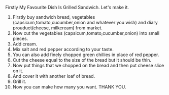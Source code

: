 Firstly My Favourite Dish Is Grilled Sandwich. Let's make it.
1. Firstly buy sandwich bread, vegetables (capsicum,tomato,cucumber,onion and whatever you wish) and diary prouduct(cheese, milkcream) from market.
2. Now cut the vegetables (capsicum,tomato,cucumber,onion) into small pieces.
3. Add cream.
4. Mix salt and red pepper according to your taste.
5. You can also add finely chopped green chillies in place of red pepper.
6. Cut the cheese equal to the size of the bread but it should be thin.
7. Now put things that we chopped on the bread and then put cheese slice on it.
8. And cover it with another loaf of bread.
9. Grill it.
10. Now you can make how many you want.
        THANK YOU.
